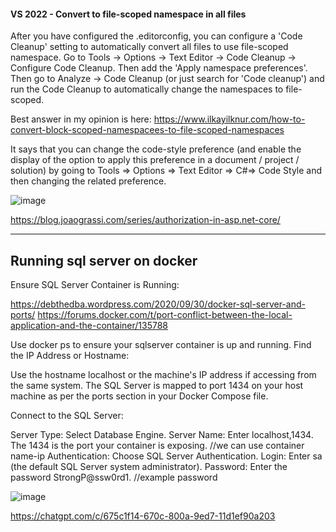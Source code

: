 #### VS 2022 - Convert to file-scoped namespace in all files

   After you have configured the .editorconfig, you can configure a 'Code Cleanup' setting to automatically convert all files to use file-scoped namespace. Go to Tools -> Options -> Text Editor -> Code Cleanup -> Configure Code Cleanup. Then add the 'Apply namespace preferences'. Then go to Analyze -> Code Cleanup (or just search for 'Code cleanup') and run the Code Cleanup to automatically change the namespaces to file-scoped.


   Best answer in my opinion is here: https://www.ilkayilknur.com/how-to-convert-block-scoped-namespacees-to-file-scoped-namespaces

It says that you can change the code-style preference (and enable the display of the option to apply this preference in a document / project / solution) by going to Tools => Options => Text Editor => C#=> Code Style and then changing the related preference.

![image](https://github.com/user-attachments/assets/fd3e99bd-facc-4e49-87d5-cd83f3ce5a0c)


https://blog.joaograssi.com/series/authorization-in-asp.net-core/ 




---
## Running sql server on docker
Ensure SQL Server Container is Running:

https://debthedba.wordpress.com/2020/09/30/docker-sql-server-and-ports/
https://forums.docker.com/t/port-conflict-between-the-local-application-and-the-container/135788 

Use docker ps to ensure your sqlserver container is up and running.
Find the IP Address or Hostname:

Use the hostname localhost or the machine's IP address if accessing from the same system.
The SQL Server is mapped to port 1434 on your host machine as per the ports section in your Docker Compose file.

Connect to the SQL Server:

Server Type: Select Database Engine.
Server Name: Enter localhost,1434. The 1434 is the port your container is exposing. //we can use container name-ip
Authentication: Choose SQL Server Authentication.
Login: Enter sa (the default SQL Server system administrator).
Password: Enter the password StrongP@ssw0rd1. //example password

![image](https://github.com/user-attachments/assets/3bb526b1-d402-42ac-9ac6-4c8ca0d59f56)

https://chatgpt.com/c/675c1f14-670c-800a-9ed7-11d1ef90a203
